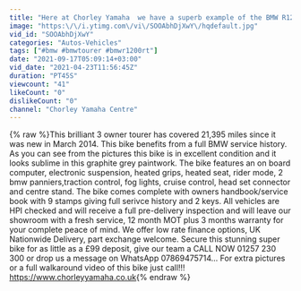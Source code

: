 ```yaml
---
title: "Here at Chorley Yamaha  we have a superb example of the BMW R1200 RT."
image: "https:\/\/i.ytimg.com\/vi\/SOOAbhDjXwY\/hqdefault.jpg"
vid_id: "SOOAbhDjXwY"
categories: "Autos-Vehicles"
tags: ["#bmw #bmwtourer #bmwr1200rt"]
date: "2021-09-17T05:09:14+03:00"
vid_date: "2021-04-23T11:56:45Z"
duration: "PT45S"
viewcount: "41"
likeCount: "0"
dislikeCount: "0"
channel: "Chorley Yamaha Centre"
---
```

{% raw %}This brilliant 3 owner tourer has covered 21,395 miles since it was new in March 2014. This bike benefits from a full BMW service history. As you can see from the pictures this bike is in excellent condition and it looks sublime in this graphite grey paintwork. The bike features an on board computer, electronic suspension, heated grips, heated seat, rider mode, 2 bmw panniers,traction control, fog lights, cruise control, head set connector and centre stand. The bike comes complete with owners handbook/service book with 9 stamps giving full serivce history and 2 keys. All vehicles are HPI checked and will receive a full pre-delivery inspection and will leave our showroom with a fresh service, 12 month MOT plus 3 months warranty for your complete peace of mind. We offer low rate finance options, UK Nationwide Delivery, part exchange welcome. Secure this stunning super bike for as little as a £99 deposit, give our team a CALL NOW 01257 230 300 or drop us a message on WhatsApp 07869475714... For extra pictures or a full walkaround video of this bike just call!!! <a rel="nofollow" target="blank" href="https://www.chorleyyamaha.co.uk">https://www.chorleyyamaha.co.uk</a>{% endraw %}
